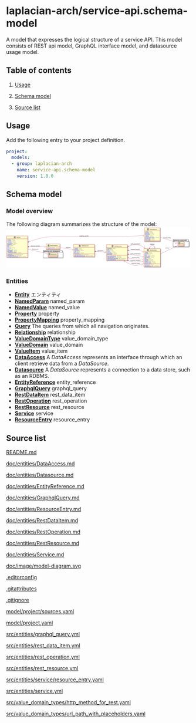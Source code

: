 <!-- @head-content@ -->
# laplacian-arch/service-api.schema-model

A model that expresses the logical structure of a service API.
This model consists of REST api model, GraphQL interface model, and datasource usage model.

<!-- @head-content@ -->

<!-- @toc@ -->
## Table of contents
1. [Usage](#usage)

1. [Schema model](#schema-model)

1. [Source list](#source-list)



<!-- @toc@ -->

<!-- @main-content@ -->
## Usage

Add the following entry to your project definition.
```yaml
project:
  models:
  - group: laplacian-arch
    name: service-api.schema-model
    version: 1.0.0
```



## Schema model


### Model overview

The following diagram summarizes the structure of the model:
![](./doc/image/model-diagram.svg)


### Entities

- [**Entity**](<./doc/entities/Entity.md>)
  エンティティ
- [**NamedParam**](<./doc/entities/NamedParam.md>)
  named_param
- [**NamedValue**](<./doc/entities/NamedValue.md>)
  named_value
- [**Property**](<./doc/entities/Property.md>)
  property
- [**PropertyMapping**](<./doc/entities/PropertyMapping.md>)
  property_mapping
- [**Query**](<./doc/entities/Query.md>)
  The queries from which all navigation originates.
- [**Relationship**](<./doc/entities/Relationship.md>)
  relationship
- [**ValueDomainType**](<./doc/entities/ValueDomainType.md>)
  value_domain_type
- [**ValueDomain**](<./doc/entities/ValueDomain.md>)
  value_domain
- [**ValueItem**](<./doc/entities/ValueItem.md>)
  value_item
- [**DataAccess**](<./doc/entities/DataAccess.md>)
  A *DataAccess* represents an interface through which an client retrieve data from a *DataSource*.
- [**Datasource**](<./doc/entities/Datasource.md>)
  A *DataSource* represents a connection to a data store, such as an RDBMS.
- [**EntityReference**](<./doc/entities/EntityReference.md>)
  entity_reference
- [**GraphqlQuery**](<./doc/entities/GraphqlQuery.md>)
  graphql_query
- [**RestDataItem**](<./doc/entities/RestDataItem.md>)
  rest_data_item
- [**RestOperation**](<./doc/entities/RestOperation.md>)
  rest_operation
- [**RestResource**](<./doc/entities/RestResource.md>)
  rest_resource
- [**Service**](<./doc/entities/Service.md>)
  service
- [**ResourceEntry**](<./doc/entities/ResourceEntry.md>)
  resource_entry




## Source list


[README.md](<./README.md>)

[doc/entities/DataAccess.md](<./doc/entities/DataAccess.md>)

[doc/entities/Datasource.md](<./doc/entities/Datasource.md>)

[doc/entities/EntityReference.md](<./doc/entities/EntityReference.md>)

[doc/entities/GraphqlQuery.md](<./doc/entities/GraphqlQuery.md>)

[doc/entities/ResourceEntry.md](<./doc/entities/ResourceEntry.md>)

[doc/entities/RestDataItem.md](<./doc/entities/RestDataItem.md>)

[doc/entities/RestOperation.md](<./doc/entities/RestOperation.md>)

[doc/entities/RestResource.md](<./doc/entities/RestResource.md>)

[doc/entities/Service.md](<./doc/entities/Service.md>)

[doc/image/model-diagram.svg](<./doc/image/model-diagram.svg>)

[.editorconfig](<./.editorconfig>)

[.gitattributes](<./.gitattributes>)

[.gitignore](<./.gitignore>)

[model/project/sources.yaml](<./model/project/sources.yaml>)

[model/project.yaml](<./model/project.yaml>)

[src/entities/graphql_query.yml](<./src/entities/graphql_query.yml>)

[src/entities/rest_data_item.yml](<./src/entities/rest_data_item.yml>)

[src/entities/rest_operation.yml](<./src/entities/rest_operation.yml>)

[src/entities/rest_resource.yml](<./src/entities/rest_resource.yml>)

[src/entities/service/resource_entry.yaml](<./src/entities/service/resource_entry.yaml>)

[src/entities/service.yml](<./src/entities/service.yml>)

[src/value_domain_types/http_method_for_rest.yaml](<./src/value_domain_types/http_method_for_rest.yaml>)

[src/value_domain_types/url_path_with_placeholders.yaml](<./src/value_domain_types/url_path_with_placeholders.yaml>)





<!-- @main-content@ -->